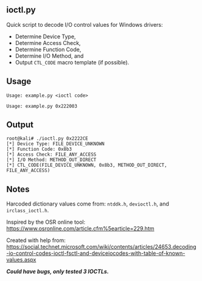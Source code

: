 ## ioctl.py
Quick script to decode I/O control values for Windows drivers:
+ Determine Device Type,
+ Determine Access Check,
+ Determine Function Code,
+ Determine I/O Method, and
+ Output `CTL_CODE` macro template (if possible).

## Usage
`Usage: example.py <ioctl code>`

`Usage: example.py 0x222003`

## Output
```terminal_session
root@kali# ./ioctl.py 0x2222CE                                      
[*] Device Type: FILE_DEVICE_UNKNOWN
[*] Function Code: 0x8b3
[*] Access Check: FILE_ANY_ACCESS
[*] I/O Method: METHOD_OUT_DIRECT
[*] CTL_CODE(FILE_DEVICE_UNKNOWN, 0x8b3, METHOD_OUT_DIRECT, FILE_ANY_ACCESS)
```


## Notes
Harcoded dictionary values come from: `ntddk.h`, `devioctl.h`, and `irclass_ioctl.h`. 

Inspired by the OSR online tool: https://www.osronline.com/article.cfm%5earticle=229.htm

Created with help from: https://social.technet.microsoft.com/wiki/contents/articles/24653.decoding-io-control-codes-ioctl-fsctl-and-deviceiocodes-with-table-of-known-values.aspx

***Could have bugs, only tested 3 IOCTLs.***
